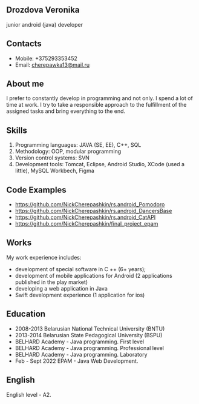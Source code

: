 ## Drozdova Veronika
 junior android (java) developer


## Contacts
* Mobile: +375293353452
* Email:  cherepawka13@mail.ru 

## About me
I prefer to constantly develop in programming and not only. I spend a lot of time at work. I try to take a responsible approach to the fulfillment of the assigned tasks and bring everything to the end.

## Skills
1. Programming languages: JAVA (SE, EE), C++, SQL
2. Methodology: OOP, modular programming
3. Version control systems: SVN
4. Development tools: Tomcat, Eclipse, Android Studio, XCode (used a little), MySQL Workbech, Figma
  
## Code Examples
 * https://github.com/NickCherepashkin/rs.android_Pomodoro
 * https://github.com/NickCherepashkin/rs.android_DancersBase
 * https://github.com/NickCherepashkin/rs.android_CatAPI
 * https://github.com/NickCherepashkin/final_project_epam

## Works
My work experience includes: 
 * development of special software in C ++ (6+ years);
 * development of mobile applications for Android (2 applications published in the play market) 
 * developing a web application in Java
 * Swift development experience (1 application for ios)
 
## Education
  * 2008-2013 Belarusian National Technical University (BNTU)
  * 2013-2014 Belarusian State Pedagogical University (BSPU)
  * BELHARD Academy - Java programming. First level
  * BELHARD Academy - Java programming. Professional level
  * BELHARD Academy - Java programming. Laboratory
  * Feb - Sept 2022 EPAM - Java Web Development.  
  
## English
English level - A2.
